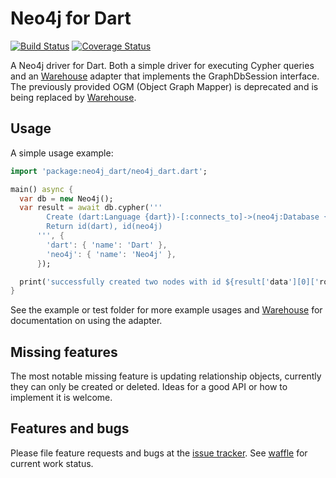 # Neo4j for Dart
[![Build Status](https://travis-ci.org/Pajn/Neo4jDart.svg?branch=master)](https://travis-ci.org/Pajn/Neo4jDart)
[![Coverage Status](https://coveralls.io/repos/Pajn/Neo4jDart/badge.svg)](https://coveralls.io/r/Pajn/Neo4jDart)

A Neo4j driver for Dart.
Both a simple driver for executing Cypher queries and an [Warehouse][] adapter
that implements the GraphDbSession interface.
The previously provided OGM (Object Graph Mapper) is deprecated and is being
replaced by [Warehouse][].

## Usage
A simple usage example:
```dart
import 'package:neo4j_dart/neo4j_dart.dart';

main() async {
  var db = new Neo4j();
  var result = await db.cypher('''
        Create (dart:Language {dart})-[:connects_to]->(neo4j:Database {neo4j})
        Return id(dart), id(neo4j)
      ''', {
        'dart': { 'name': 'Dart' },
        'neo4j': { 'name': 'Neo4j' },
      });

  print('successfully created two nodes with id ${result['data'][0]['row'].join(' and ')}');
}
```

See the example or test folder for more example usages and [Warehouse][] for
documentation on using the adapter.

## Missing features
The most notable missing feature is updating relationship objects, currently they can only be
created or deleted. Ideas for a good API or how to implement it is welcome.

## Features and bugs
Please file feature requests and bugs at the [issue tracker][tracker].
See [waffle][waffle] for current work status.

[Warehouse]: https://pub.dartlang.org/packages/warehouse
[tracker]: https://github.com/Pajn/Neo4jDart/issues
[waffle]: https://waffle.io/Pajn/Neo4jDart
